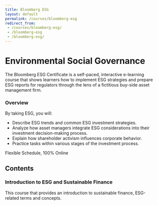 ```yaml
---
title: Bloomberg ESG
layout: default
permalink: /courses/bloomberg-esg
redirect_from:
 - /courses/bloomberg-esg/
 - /bloomberg-esg
 - /bloomberg-esg/
---
```


# Environmental Social Governance 

The Bloomberg ESG Certificate is a self-paced, interactive e-learning course that shows learners how to implement ESG strategies and prepare ESG reports for regulators through the lens of a fictitious buy-side asset management firm.

### Overview

By taking ESG, you will: 
* Describe ESG trends and common ESG investment strategies.
* Analyze how asset managers integrate ESG considerations into their investment decision-making process.
* Explain how shareholder activism influences corporate behavior.
* Practice tasks within various stages of the investment process.

Flexible Schedule, 100% Online

## Contents


### **Introduction to ESG and Sustainable Finance**
This course that provides an introduction to sustainable finance, ESG-related terms and concepts.

